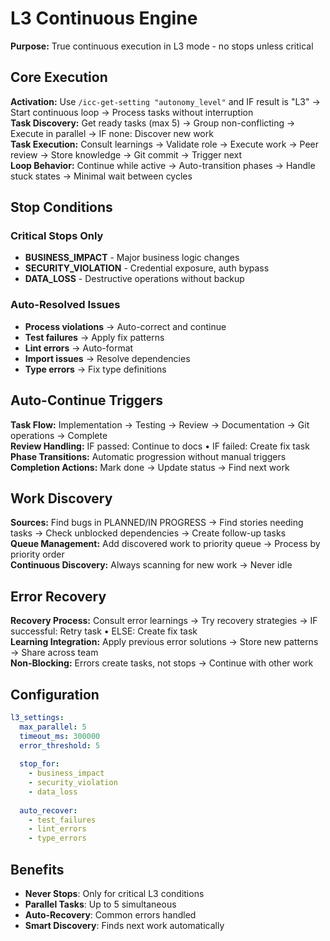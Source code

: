 # L3 Continuous Engine

**Purpose:** True continuous execution in L3 mode - no stops unless critical

## Core Execution

**Activation:** Use `/icc-get-setting "autonomy_level"` and IF result is "L3" → Start continuous loop → Process tasks without interruption  
**Task Discovery:** Get ready tasks (max 5) → Group non-conflicting → Execute in parallel → IF none: Discover new work  
**Task Execution:** Consult learnings → Validate role → Execute work → Peer review → Store knowledge → Git commit → Trigger next  
**Loop Behavior:** Continue while active → Auto-transition phases → Handle stuck states → Minimal wait between cycles

## Stop Conditions

### Critical Stops Only
- **BUSINESS_IMPACT** - Major business logic changes
- **SECURITY_VIOLATION** - Credential exposure, auth bypass
- **DATA_LOSS** - Destructive operations without backup

### Auto-Resolved Issues
- **Process violations** → Auto-correct and continue
- **Test failures** → Apply fix patterns
- **Lint errors** → Auto-format
- **Import issues** → Resolve dependencies
- **Type errors** → Fix type definitions

## Auto-Continue Triggers

**Task Flow:** Implementation → Testing → Review → Documentation → Git operations → Complete  
**Review Handling:** IF passed: Continue to docs • IF failed: Create fix task  
**Phase Transitions:** Automatic progression without manual triggers  
**Completion Actions:** Mark done → Update status → Find next work

## Work Discovery

**Sources:** Find bugs in PLANNED/IN PROGRESS → Find stories needing tasks → Check unblocked dependencies → Create follow-up tasks  
**Queue Management:** Add discovered work to priority queue → Process by priority order  
**Continuous Discovery:** Always scanning for new work → Never idle

## Error Recovery

**Recovery Process:** Consult error learnings → Try recovery strategies → IF successful: Retry task • ELSE: Create fix task  
**Learning Integration:** Apply previous error solutions → Store new patterns → Share across team  
**Non-Blocking:** Errors create tasks, not stops → Continue with other work

## Configuration

```yaml
l3_settings:
  max_parallel: 5
  timeout_ms: 300000
  error_threshold: 5
  
  stop_for:
    - business_impact
    - security_violation
    - data_loss
    
  auto_recover:
    - test_failures
    - lint_errors
    - type_errors
```

## Benefits

- **Never Stops**: Only for critical L3 conditions
- **Parallel Tasks**: Up to 5 simultaneous
- **Auto-Recovery**: Common errors handled
- **Smart Discovery**: Finds next work automatically